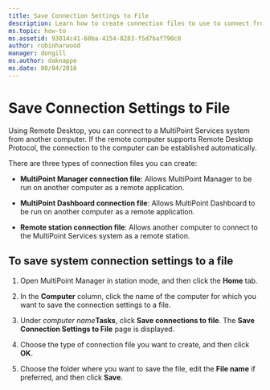 ```yaml
---
title: Save Connection Settings to File
description: Learn how to create connection files to use to connect from one computer to another in MultiPoint Services
ms.topic: how-to
ms.assetid: 93814c41-60ba-4154-8283-f5d7baf790c0
author: robinharwood
manager: dongill
ms.author: daknappe
ms.date: 08/04/2016
---
```

# Save Connection Settings to File
Using Remote Desktop, you can connect to a MultiPoint Services system from another computer. If the remote computer supports Remote Desktop Protocol, the connection to the computer can be established automatically.

There are three types of connection files you can create:

- **MultiPoint Manager connection file**:  Allows MultiPoint Manager to be run on another computer as a remote application.

- **MultiPoint Dashboard connection file**: Allows MultiPoint Dashboard to be run on another computer as a remote application.

- **Remote station connection file**:  Allows another computer to connect to the MultiPoint Services system as a remote station.

## To save system connection settings to a file

1.  Open MultiPoint Manager in station mode, and then click the **Home** tab.

2.  In the **Computer** column, click the name of the computer for which you want to save the connection settings to a file.

3.  Under *computer name***Tasks**, click **Save connections to file**. The **Save Connection Settings to File** page is displayed.

4.  Choose the type of connection file you want to create, and then click **OK**.

5.  Choose the folder where you want to save the file, edit the **File name** if preferred, and then click **Save**.
